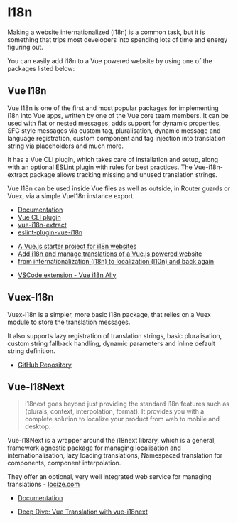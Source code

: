 # I18n

Making a website internationalized (i18n) is a common task, but it is something that trips most developers into spending lots of time and energy figuring out.

You can easily add i18n to a Vue powered website by using one of the packages listed below:

## Vue I18n <badge text="Popular"/>

Vue I18n is one of the first and most popular packages for implementing i18n into Vue apps, written by one of the Vue core team members. It can be used with flat or nested messages, adds support for dynamic properties, SFC style messages via custom tag, pluralisation, dynamic message and language registration, custom component and tag injection into translation string via placeholders and much more.

It has a Vue CLI plugin, which takes care of installation and setup, along with an optional ESLint plugin with rules for best practices. The Vue-i18n-extract package allows tracking missing and unused translation strings.

Vue I18n can be used inside Vue files as well as outside, in Router guards or Vuex, via a simple VueI18n instance export.

<useful-links>
<useful-links-section title="Official">

* [Documentation](https://kazupon.github.io/vue-i18n/)
* [Vue CLI plugin](https://github.com/kazupon/vue-cli-plugin-i18n)
* [vue-i18n-extract](https://pixari.github.io/vue-i18n-extract/)
* [eslint-plugin-vue-i18n](https://kazupon.github.io/eslint-plugin-vue-i18n/)

</useful-links-section>
<useful-links-section title="Learning material">

* [A Vue.js starter project for i18n websites](https://github.com/dobromir-hristov/vue-i18n-starter)
* [Add i18n and manage translations of a Vue.js powered website](https://medium.com/hypefactors/add-i18n-and-manage-translations-of-a-vue-js-powered-website-73b4511ca69c)
* [from internationalization (i18n) to localization (l10n) and back again](https://medium.com/@jamuhl/vue-js-from-internationalization-i18n-to-localization-l10n-and-back-again-c3e5f7cc5e71)

</useful-links-section>
<useful-links-section title="Tools">

* [VSCode extension - Vue i18n Ally](https://github.com/antfu/vue-i18n-ally)

</useful-links-section>
</useful-links>

## Vuex-I18n

Vuex-i18n is a simpler, more basic i18n package, that relies on a Vuex module to store the translation messages. 

It also supports lazy registration of translation strings, basic pluralisation, custom string fallback handling, dynamic parameters and inline default string definition.

<useful-links>
<useful-links-section title="Official">

* [GitHub Repository](https://github.com/dkfbasel/vuex-i18n)

</useful-links-section>
</useful-links>

## Vue-I18Next

> i18next goes beyond just providing the standard i18n features such as (plurals, context, interpolation, format). It provides you with a complete solution to localize your product from web to mobile and desktop.

Vue-i18Next is a wrapper around the i18next library, which is a general, framework agnostic package for managing localisation and internationalisation, lazy loading translations, Namespaced translation for components, component interpolation.

They offer an optional, very well integrated web service for managing translations - [locize.com](https://locize.com/)

<useful-links>
<useful-links-section title="Official">

* [Documentation](https://panter.github.io/vue-i18next/)

</useful-links-section>
<useful-links-section title="Tutorials">

* [Deep Dive: Vue Translation with vue-i18next](https://phraseapp.com/blog/posts/vue-translation-with-vue-i18next/)

</useful-links-section>
</useful-links>
